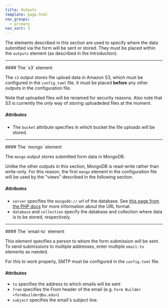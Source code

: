 ```yaml
---
title: Outputs
template: page.html
nav_groups:
  - primary
nav_sort: 3
---
```


The elements described in this section are used to specify where the data submitted via the form will be sent or stored. They must be placed within the `outputs` element (as described in the Introduction). 

<hr>
#### The `s3` element

The `s3` output stores file upload data in Amazon S3, which must be configured in the `config.toml` file. It must be placed **before** any other outputs in the configuration file.

Note that uploaded files will be renamed for security reasons. Also note that S3 is currently the *only* way of storing uploadeded files at the moment.

##### Attributes
* The `bucket` attribute specifies in which bucket the file uploads will be stored.

<hr>
#### The `mongo` element

The `mongo` output stores submitted form data in MongoDB.

Unlike the other outputs in this section, MongoDB is read-write rather than write-only. For this reason, the first `mongo` element in the configuration file will be used by the "views" described in the following section.

##### Attributes
* `server` specifies the `mongodb://` url of the database. See [this page from the PHP docs](http://php.net/manual/en/mongoclient.construct.php) for more information about the URL format.
* `database` and `collection` specify the database and collection where data is to be stored, respectively.

<hr>
#### The `email-to` element

This element specifies a person to whom the form submission will be sent. To send submissions to multiple addresses, enter multiple `email-to` elements as needed.

For this to work properly, SMTP must be configured in the `config.toml` file. 

#### Attributes
* `to` specifies the address to which emails will be sent
* `from` specifies the From header of the email (e.g. `Form Builder <formbuilder@bu.edu>`)
* `subject` specifies the email's subject line.

